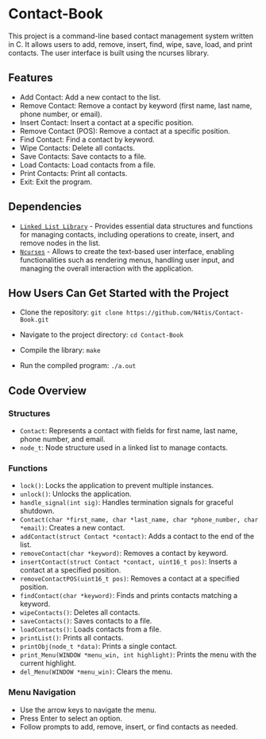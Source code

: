 # Contact-Book
This project is a command-line based contact management system written in C. It allows users to add, remove, insert, find, wipe, save, load, and print contacts. The user interface is built using the ncurses library.
## Features
-  Add Contact: Add a new contact to the list.
-  Remove Contact: Remove a contact by keyword (first name, last name, phone number, or email).
-  Insert Contact: Insert a contact at a specific position.
-  Remove Contact (POS): Remove a contact at a specific position.
-  Find Contact: Find a contact by keyword.
-  Wipe Contacts: Delete all contacts.
-  Save Contacts: Save contacts to a file.
-  Load Contacts: Load contacts from a file.
-  Print Contacts: Print all contacts.
-  Exit: Exit the program.
## Dependencies
- <a href="https://github.com/N4tis/Linked-List">`Linked List Library`</a> - Provides essential data structures and functions for managing contacts, including operations to create, insert, and remove nodes in the list.
- <a href="https://www.linux.co.cr/ldp/lfs/appendixa/ncurses.html">`Ncurses`</a> - Allows to create the text-based user interface, enabling functionalities such as rendering menus, handling user input, and managing the overall interaction with the application.
## How Users Can Get Started with the Project
- Clone the repository:
`git clone https://github.com/N4tis/Contact-Book.git`

- Navigate to the project directory:
`cd Contact-Book`

- Compile the library:
`make`

- Run the compiled program:
`./a.out`

## Code Overview
### Structures
- `Contact`: Represents a contact with fields for first name, last name, phone number, and email.
- `node_t`: Node structure used in a linked list to manage contacts.
### Functions
-  `lock()`: Locks the application to prevent multiple instances.
-  `unlock()`: Unlocks the application.
-  `handle_signal(int sig)`: Handles termination signals for graceful shutdown.
-  `Contact(char *first_name, char *last_name, char *phone_number, char *email)`: Creates a new contact.
-  `addContact(struct Contact *contact)`: Adds a contact to the end of the list.
-  `removeContact(char *keyword)`: Removes a contact by keyword.
-  `insertContact(struct Contact *contact, uint16_t pos)`: Inserts a contact at a specified position.
-  `removeContactPOS(uint16_t pos)`: Removes a contact at a specified position.
-  `findContact(char *keyword)`: Finds and prints contacts matching a keyword.
-  `wipeContacts()`: Deletes all contacts.
-  `saveContacts()`: Saves contacts to a file.
-  `loadContacts()`: Loads contacts from a file.
-  `printList()`: Prints all contacts.
-  `printObj(node_t *data)`: Prints a single contact.
-  `print_Menu(WINDOW *menu_win, int highlight)`: Prints the menu with the current highlight.
-  `del_Menu(WINDOW *menu_win)`: Clears the menu.
### Menu Navigation
- Use the arrow keys to navigate the menu.
- Press Enter to select an option.
- Follow prompts to add, remove, insert, or find contacts as needed.

